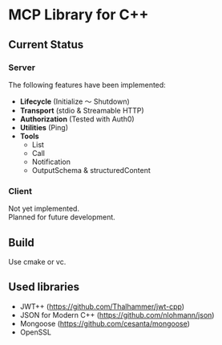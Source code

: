 # MCP Library for C++

## Current Status

### Server

The following features have been implemented:

- **Lifecycle** (Initialize ～ Shutdown)  
- **Transport** (stdio & Streamable HTTP)  
- **Authorization** (Tested with Auth0)  
- **Utilities** (Ping)  
- **Tools**
  - List
  - Call
  - Notification  
  - OutputSchema & structuredContent  

### Client

Not yet implemented.  
Planned for future development.

## Build

Use cmake or vc.

## Used libraries

- JWT++ (https://github.com/Thalhammer/jwt-cpp)
- JSON for Modern C++ (https://github.com/nlohmann/json)
- Mongoose (https://github.com/cesanta/mongoose)
- OpenSSL
